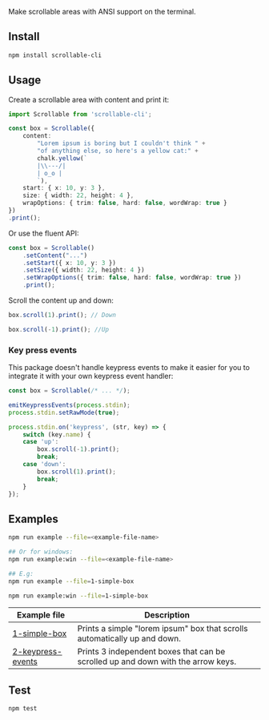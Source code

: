 Make scrollable areas with ANSI support on the terminal.

## Install

```sh
npm install scrollable-cli
```

## Usage

Create a scrollable area with content and print it:

```ts
import Scrollable from 'scrollable-cli';

const box = Scrollable({
    content:
        "Lorem ipsum is boring but I couldn't think " +
        "of anything else, so here's a yellow cat:" +
        chalk.yellow(`
        |\\---/|
        | o_o |
        `),
    start: { x: 10, y: 3 },
    size: { width: 22, height: 4 },
    wrapOptions: { trim: false, hard: false, wordWrap: true }
})
.print();
```

Or use the fluent API:

```ts
const box = Scrollable()
    .setContent("...")
    .setStart({ x: 10, y: 3 })
    .setSize({ width: 22, height: 4 })
    .setWrapOptions({ trim: false, hard: false, wordWrap: true })
    .print();
```

Scroll the content up and down:

```ts
box.scroll(1).print(); // Down

box.scroll(-1).print(); //Up
```

### Key press events
This package doesn't handle keypress events to make it easier for you to integrate it with your own keypress event handler: 

```ts
const box = Scrollable(/* ... */);

emitKeypressEvents(process.stdin);
process.stdin.setRawMode(true);

process.stdin.on('keypress', (str, key) => {
    switch (key.name) {
    case 'up':
        box.scroll(-1).print();
        break;
    case 'down':
        box.scroll(1).print();
        break;
    }
});
```

## Examples

```sh
npm run example --file=<example-file-name>

## Or for windows:
npm run example:win --file=<example-file-name>

## E.g:
npm run example --file=1-simple-box

npm run example:win --file=1-simple-box
```

| Example file | Description |
| -------- | -------- |
| [1-simple-box](/examples/1-simple-box.ts) | Prints a simple "lorem ipsum" box that scrolls automatically up and down. |
| [2-keypress-events](/examples/2-keypress-events.ts) | Prints 3 independent boxes that can be scrolled up and down with the arrow keys. |

## Test

```sh
npm test
```


